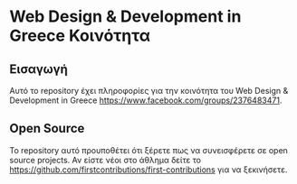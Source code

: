 # Web Design & Development in Greece Κοινότητα

## Εισαγωγή

Αυτό το repository έχει πληροφορίες για την κοινότητα του Web Design & Development in Greece https://www.facebook.com/groups/2376483471.

## Open Source

Το repository αυτό προυποθέτει ότι ξέρετε πως να συνεισφέρετε σε open source projects.
Αν είστε νέοι στο άθλημα δείτε το https://github.com/firstcontributions/first-contributions για να ξεκινήσετε.
